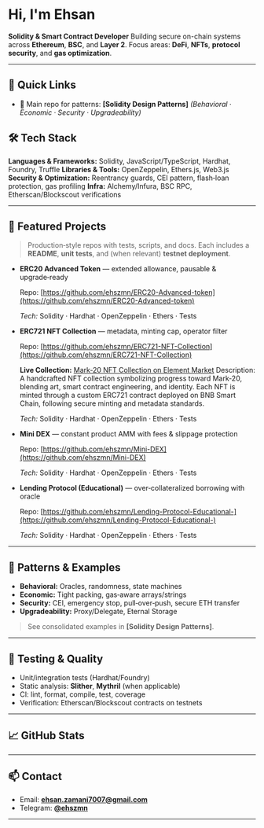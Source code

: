 # Hi, I'm Ehsan 

**Solidity & Smart Contract Developer**
Building secure on-chain systems across **Ethereum**, **BSC**, and **Layer 2**.
Focus areas: **DeFi**, **NFTs**, **protocol security**, and **gas optimization**.

---

## 🔗 Quick Links

* 🧪 Main repo for patterns: **[Solidity Design Patterns]** *(Behavioral · Economic · Security · Upgradeability)*

## 🛠️ Tech Stack

**Languages & Frameworks:** Solidity, JavaScript/TypeScript, Hardhat, Foundry, Truffle
**Libraries & Tools:** OpenZeppelin, Ethers.js, Web3.js
**Security & Optimization:** Reentrancy guards, CEI pattern, flash‑loan protection, gas profiling
**Infra:** Alchemy/Infura, BSC RPC, Etherscan/Blockscout verifications

---

## 📂 Featured Projects

> Production‑style repos with tests, scripts, and docs. Each includes a **README**, **unit tests**, and (when relevant) **testnet deployment**.

* **ERC20 Advanced Token** — extended allowance, pausable & upgrade‑ready

  Repo: [https://github.com/ehszmn/ERC20-Advanced-token](https://github.com/ehszmn/ERC20-Advanced-token)
  
  *Tech:* Solidity · Hardhat · OpenZeppelin · Ethers · Tests

* **ERC721 NFT Collection** — metadata, minting cap, operator filter

  Repo: [https://github.com/ehszmn/ERC721-NFT-Collection](https://github.com/ehszmn/ERC721-NFT-Collection)

  **Live Collection:** [Mark‑20 NFT Collection on Element Market](https://element.market/collections/mark-20-2?search[toggles][0]=ALL)
  Description: A handcrafted NFT collection symbolizing progress toward Mark‑20, blending art, smart contract engineering, and identity. Each NFT is minted through a custom ERC721 contract deployed on BNB Smart     Chain, following secure minting and metadata standards.
  
  *Tech:* Solidity · Hardhat · OpenZeppelin · Ethers · Tests

* **Mini DEX** — constant product AMM with fees & slippage protection
  
  Repo: [https://github.com/ehszmn/Mini-DEX](https://github.com/ehszmn/Mini-DEX)
  
  *Tech:* Solidity · Hardhat · OpenZeppelin · Ethers · Tests

* **Lending Protocol (Educational)** — over‑collateralized borrowing with oracle

  Repo: [https://github.com/ehszmn/Lending-Protocol-Educational-](https://github.com/ehszmn/Lending-Protocol-Educational-)
  
  *Tech:* Solidity · Hardhat · OpenZeppelin · Ethers · Tests
---

## 🧩 Patterns & Examples

* **Behavioral:** Oracles, randomness, state machines
* **Economic:** Tight packing, gas‑aware arrays/strings
* **Security:** CEI, emergency stop, pull‑over‑push, secure ETH transfer
* **Upgradeability:** Proxy/Delegate, Eternal Storage

> See consolidated examples in **[Solidity Design Patterns]**.

---

## 🧪 Testing & Quality

* Unit/integration tests (Hardhat/Foundry)
* Static analysis: **Slither**, **Mythril** (when applicable)
* CI: lint, format, compile, test, coverage
* Verification: Etherscan/Blockscout contracts on testnets

---

## 📈 GitHub Stats

---

## 📫 Contact

* Email: **[ehsan.zamani7007@gmail.com](mailto:ehsan.zamani7007@gmail.com)**
* Telegram: **[@ehszmn](https://t.me/ehszmn)**

---
